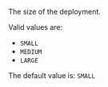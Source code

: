 The size of the deployment.

Valid values are:
- `SMALL`
- `MEDIUM`
- `LARGE`

The default value is: `SMALL`

